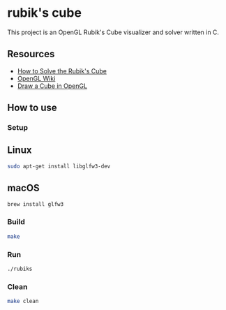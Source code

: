 # rubik's cube

This project is an OpenGL Rubik's Cube visualizer and solver written in C.

## Resources
* [How to Solve the Rubik's Cube](https://www.rubiks.com/blog/how-to-solve-the-rubiks-cube)
* [OpenGL Wiki](https://www.khronos.org/opengl/wiki/Main_Page)
* [Draw a Cube in OpenGL](https://www.wikihow.com/Make-a-Cube-in-OpenGL)

## How to use

### Setup
## Linux
```bash
sudo apt-get install libglfw3-dev
```
## macOS
```bash
brew install glfw3
```

### Build
```bash
make
```

### Run
```bash
./rubiks
```

### Clean
```bash
make clean
```
